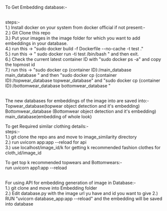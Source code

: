 To Get Embedding database:-

<br/> steps:-
<br/>1.) Install docker on your system from docker official if not present:-
<br/>2.) Git Clone this repo
<br/>3.) Put your images in the image folder for which you want to add embeddings in your database.
<br/>4.) run this -> "sudo docker build -f Dockerfile --no-cache -t test ."
<br/>5.) run this -> " sudo docker run -ti test /bin/bash " and then exit.
<br/>6.) Check the current latest container ID with "sudo docker ps -a" and copy the topmost id 
<br/>7.) run this -> "sudo docker cp {container ID}:/main_database main_database " and then "sudo docker cp {container ID}:/topwear_database topwear_database" and 
"sudo docker cp {container ID}:/bottomwear_database bottomwear_database " 


<br/> The new databases for embeddings of the image into are saved into:- 
<br/> Topwear_database(topwear object detection and it's embedding) 
<br/> Bottomwear_database (Bottomwear object detection and it's embedding) 
<br/> main_database(embedding of whole look)
 
 
To get Required similar clothing details:-
<br/>steps:-
<br/>1.) git clone the repo ans and move to image_similarity directory
<br/>2.) run uvicorn app:app --reload for api
<br/>3.) use localhost/image_id/k for getting k recommended fashion clothes for cloth_id/image_id



To get top k recommended topwears and  Bottomwears:-
<br/> run uvicorn app1:app --reload 


<br/>
For using API for embedding generation of image in Database:-
<br/> 1.) git clone and move into Embedding folder
<br/> 2.) Edit database.py with the image url yu have and id you want to give
<br.> 2.) RUN "uvicorn database_app:app --reload" and the embedding will be saved into database
